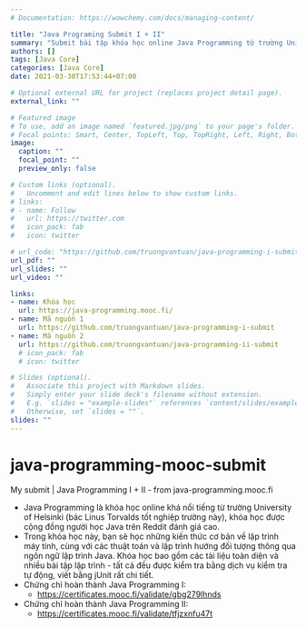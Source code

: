 ```yaml
---
# Documentation: https://wowchemy.com/docs/managing-content/

title: "Java Programing Submit I + II"
summary: "Submit bài tập khóa học online Java Programming từ trường University of Helsinki"
authors: []
tags: [Java Core]
categories: [Java Core]
date: 2021-03-30T17:53:44+07:00

# Optional external URL for project (replaces project detail page).
external_link: ""

# Featured image
# To use, add an image named `featured.jpg/png` to your page's folder.
# Focal points: Smart, Center, TopLeft, Top, TopRight, Left, Right, BottomLeft, Bottom, BottomRight.
image:
  caption: ""
  focal_point: ""
  preview_only: false

# Custom links (optional).
#   Uncomment and edit lines below to show custom links.
# links:
# - name: Follow
#   url: https://twitter.com
#   icon_pack: fab
#   icon: twitter

# url_code: "https://github.com/truongvantuan/java-programming-i-submit"
url_pdf: ""
url_slides: ""
url_video: ""

links:
- name: Khóa học
  url: https://java-programming.mooc.fi/
- name: Mã nguồn 1
  url: https://github.com/truongvantuan/java-programming-i-submit
- name: Mã nguồn 2
  url: https://github.com/truongvantuan/java-programming-ii-submit
  # icon_pack: fab
  # icon: twitter

# Slides (optional).
#   Associate this project with Markdown slides.
#   Simply enter your slide deck's filename without extension.
#   E.g. `slides = "example-slides"` references `content/slides/example-slides.md`.
#   Otherwise, set `slides = ""`.
slides: ""
---
```


# java-programming-mooc-submit
My submit | Java Programming I + II - from java-programming.mooc.fi

- Java Programming là khóa học online khá nổi tiếng từ trường University of Helsinki (bác Linus Torvalds tốt nghiệp trường này), khóa học được cộng đồng người học Java trên Reddit đánh giá cao.
- Trong khóa học này, bạn sẽ học những kiến ​​thức cơ bản về lập trình máy tính, cùng với các thuật toán và lập trình hướng đối tượng thông qua ngôn ngữ lập trình Java. Khóa học bao gồm các tài liệu toàn diện và nhiều bài tập lập trình - tất cả đều được kiểm tra bằng dịch vụ kiểm tra tự động, viết bằng jUnit rất chi tiết.
- Chứng chỉ hoàn thành Java Programming I:
  - https://certificates.mooc.fi/validate/gbg279lhnds
- Chứng chỉ hoàn thành Java Programming II:
  - https://certificates.mooc.fi/validate/tfjzxnfu47t